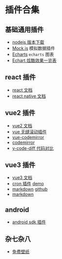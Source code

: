 # 插件合集

## 基础通用插件

- [nodejs 版本下载](https://nodejs.org/dist/v16.10.0/)
- [Mock.js](http://mockjs.com/) 模拟数据插件
- [Echarts](https://echarts.apache.org/zh/index.html) `echarts` 图表
- [Echart 炫酷效果一览表](https://www.muzimuzi.com/#/chart/search)

## react 插件

- [react 文档](https://react.docschina.org/)
- [react native 文档](https://www.reactnative.cn/docs/environment-setup)

## vue2 插件

- [vue2 文档](https://v2.cn.vuejs.org/v2/guide/index.html)
- [vue 无缝滚动插件](https://chenxuan1993.gitee.io/component-document/index_prod#/component/seamless-default)
- [vue-codemirror](https://github.surmon.me/vue-codemirror)
- [codemirror](https://codemirror.net/examples/)
- [v-code-diff 代码对比](https://github.com/Shimada666/v-code-diff)

## vue3 插件

- [vue3 文档](https://cn.vuejs.org/)
- [cron 插件](https://github.com/sugdove/vue3-cron) [demo](https://www.githubs.cloud/vue3-cron/)
- [markdown](https://imzbf.github.io/md-editor-v3/en-US/index) [github](https://github.com/imzbf/md-editor-v3)
- [markdown](https://blog.csdn.net/m0_51969330/article/details/119758924)

## android

- [android sdk 插件](http://sdk.android-studio.org/)

## 杂七杂八

- [免费壁纸](https://wallhaven.cc/)
